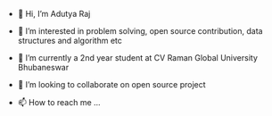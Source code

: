 - 👋 Hi, I’m Adutya Raj
- 👀 I’m interested in problem solving, open source contribution, data structures and algorithm etc
- 🌱 I’m currently a 2nd year student at CV Raman Global University Bhubaneswar

- 💞️ I’m looking to collaborate on open source project
- 📫 How to reach me ...

<!---
adityaraj4400/adityaraj4400 is a ✨ special ✨ repository because its `README.md` (this file) appears on your GitHub profile.
You can click the Preview link to take a look at your changes.
--->
